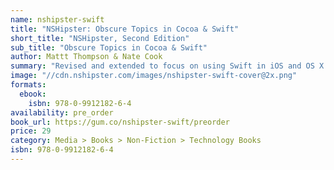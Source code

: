 ```yaml
---
name: nshipster-swift
title: "NSHipster: Obscure Topics in Cocoa & Swift"
short_title: "NSHipster, Second Edition"
sub_title: "Obscure Topics in Cocoa & Swift"
author: Mattt Thompson & Nate Cook
summary: "Revised and extended to focus on using Swift in iOS and OS X development, NSHipster: Obscure Topics in Cocoa & Swift is an essential updated guide."
image: "//cdn.nshipster.com/images/nshipster-swift-cover@2x.png"
formats:
  ebook:
    isbn: 978-0-9912182-6-4
availability: pre_order
book_url: https://gum.co/nshipster-swift/preorder
price: 29
category: Media > Books > Non-Fiction > Technology Books
isbn: 978-0-9912182-6-4
---
```

